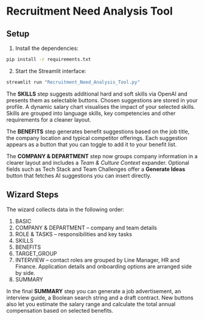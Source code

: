 # Recruitment Need Analysis Tool

## Setup

1. Install the dependencies:

```bash
pip install -r requirements.txt
```

2. Start the Streamlit interface:

```bash
streamlit run "Recruitment_Need_Analysis_Tool.py"
```

The **SKILLS** step suggests additional hard and soft skills via OpenAI and
presents them as selectable buttons. Chosen suggestions are stored in your
profile. A dynamic salary chart visualises the impact of your selected skills.
Skills are grouped into language skills, key competencies and other
requirements for a cleaner layout.

The **BENEFITS** step generates benefit suggestions based on the job title, the
company location and typical competitor offerings. Each suggestion appears as a
button that you can toggle to add it to your benefit list.

The **COMPANY & DEPARTMENT** step now groups company information in a clearer
layout and includes a *Team & Culture Context* expander. Optional fields such as
Tech Stack and Team Challenges offer a **Generate Ideas** button that fetches AI
suggestions you can insert directly.

## Wizard Steps

The wizard collects data in the following order:

1. BASIC
2. COMPANY & DEPARTMENT – company and team details
3. ROLE & TASKS – responsibilities and key tasks
4. SKILLS
5. BENEFITS
6. TARGET_GROUP
7. INTERVIEW – contact roles are grouped by Line Manager, HR and Finance. Application details and onboarding options are arranged side by side.
8. SUMMARY

In the final **SUMMARY** step you can generate a job advertisement, an interview
guide, a Boolean search string and a draft contract. New buttons also let you
estimate the salary range and calculate the total annual compensation based on
selected benefits.

